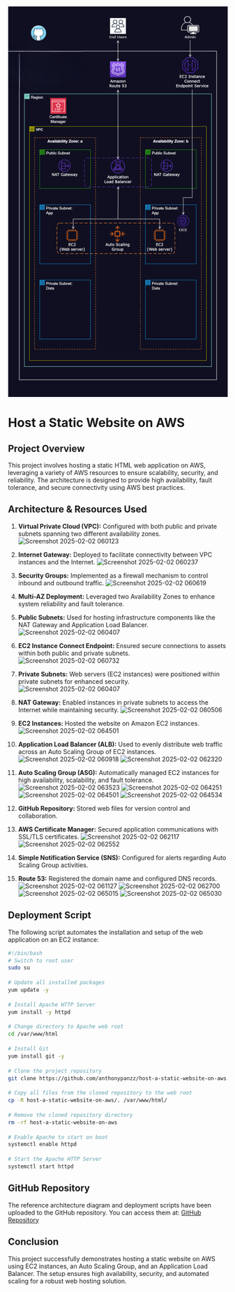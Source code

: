 ![Alt text](/Host_a_Static_Website_on_AWS.png)

# Host a Static Website on AWS

## Project Overview
This project involves hosting a static HTML web application on AWS, leveraging a variety of AWS resources to ensure scalability, security, and reliability. The architecture is designed to provide high availability, fault tolerance, and secure connectivity using AWS best practices.

## Architecture & Resources Used
1. **Virtual Private Cloud (VPC):** Configured with both public and private subnets spanning two different availability zones.
![Screenshot 2025-02-02 060123](https://github.com/user-attachments/assets/c12ba916-b0b0-4945-8cbc-d3c54a3a8013)
2. **Internet Gateway:** Deployed to facilitate connectivity between VPC instances and the Internet.
![Screenshot 2025-02-02 060237](https://github.com/user-attachments/assets/bce9f1e8-df53-4904-93f0-66e3baccc5df)
3. **Security Groups:** Implemented as a firewall mechanism to control inbound and outbound traffic.
![Screenshot 2025-02-02 060619](https://github.com/user-attachments/assets/303bf695-4b4e-4098-a85d-b45cc25bcd91)
4. **Multi-AZ Deployment:** Leveraged two Availability Zones to enhance system reliability and fault tolerance.

5. **Public Subnets:** Used for hosting infrastructure components like the NAT Gateway and Application Load Balancer.
![Screenshot 2025-02-02 060407](https://github.com/user-attachments/assets/c15e6ed7-0944-4ded-bfdb-e40030fea872)
6. **EC2 Instance Connect Endpoint:** Ensured secure connections to assets within both public and private subnets.
![Screenshot 2025-02-02 060732](https://github.com/user-attachments/assets/45e27b14-4e10-4c32-a3d4-f2bd0dcae744)
7. **Private Subnets:** Web servers (EC2 instances) were positioned within private subnets for enhanced security.
![Screenshot 2025-02-02 060407](https://github.com/user-attachments/assets/e269bd1e-9a63-4441-bf1c-b7cd152f3b95)
8. **NAT Gateway:** Enabled instances in private subnets to access the Internet while maintaining security.
![Screenshot 2025-02-02 060506](https://github.com/user-attachments/assets/4aa1fa9b-1612-4404-8b61-bdfbca727cc4)
9. **EC2 Instances:** Hosted the website on Amazon EC2 instances.
![Screenshot 2025-02-02 064501](https://github.com/user-attachments/assets/bef0c224-6ee2-49ec-bb42-350d8519c5dd)
10. **Application Load Balancer (ALB):** Used to evenly distribute web traffic across an Auto Scaling Group of EC2 instances.
![Screenshot 2025-02-02 060918](https://github.com/user-attachments/assets/4916ab6e-eaa1-4505-8e80-5a09ed8637b3)
![Screenshot 2025-02-02 062320](https://github.com/user-attachments/assets/80abd148-fb42-4c5c-a734-6a87c5cbc18a)
11. **Auto Scaling Group (ASG):** Automatically managed EC2 instances for high availability, scalability, and fault tolerance.
![Screenshot 2025-02-02 063523](https://github.com/user-attachments/assets/d167122a-6ade-4952-8a1b-ada5552cf477)
![Screenshot 2025-02-02 064251](https://github.com/user-attachments/assets/8a1e9821-fc14-4b6e-8f1f-4e7917d71ca4)
![Screenshot 2025-02-02 064501](https://github.com/user-attachments/assets/5609c4eb-0bf5-4310-85da-46a6717e9064)
![Screenshot 2025-02-02 064534](https://github.com/user-attachments/assets/9c4a881d-1782-4461-b7b3-94d65e204d24)
12. **GitHub Repository:** Stored web files for version control and collaboration.
13. **AWS Certificate Manager:** Secured application communications with SSL/TLS certificates.
![Screenshot 2025-02-02 062117](https://github.com/user-attachments/assets/e01a3d1d-eab9-4aa1-afda-6656cd396d98)
![Screenshot 2025-02-02 062552](https://github.com/user-attachments/assets/9f5ff19c-dd3e-42d2-a287-e65c0654feb8)
14. **Simple Notification Service (SNS):** Configured for alerts regarding Auto Scaling Group activities.
15. **Route 53:** Registered the domain name and configured DNS records.
![Screenshot 2025-02-02 061127](https://github.com/user-attachments/assets/b9dc7851-96fa-4406-a6bf-b7710105e44f)
![Screenshot 2025-02-02 062700](https://github.com/user-attachments/assets/6af06082-5e01-4850-ab50-48545679a6f7)
![Screenshot 2025-02-02 065015](https://github.com/user-attachments/assets/3d051b7c-f671-49de-b381-e7799ce7dd40)
![Screenshot 2025-02-02 065030](https://github.com/user-attachments/assets/70e67eb7-3379-4d23-827d-caadca21cb2b)

## Deployment Script
The following script automates the installation and setup of the web application on an EC2 instance:

```bash
#!/bin/bash
# Switch to root user
sudo su

# Update all installed packages
yum update -y

# Install Apache HTTP Server
yum install -y httpd

# Change directory to Apache web root
cd /var/www/html

# Install Git
yum install git -y

# Clone the project repository
git clone https://github.com/anthonypanzz/host-a-static-website-on-aws.git

# Copy all files from the cloned repository to the web root
cp -R host-a-static-website-on-aws/. /var/www/html/

# Remove the cloned repository directory
rm -rf host-a-static-website-on-aws

# Enable Apache to start on boot
systemctl enable httpd

# Start the Apache HTTP Server
systemctl start httpd
```

## GitHub Repository
The reference architecture diagram and deployment scripts have been uploaded to the GitHub repository. You can access them at:
[GitHub Repository](https://github.com/anthonypanzz/host-a-static-website-on-aws)

## Conclusion
This project successfully demonstrates hosting a static website on AWS using EC2 instances, an Auto Scaling Group, and an Application Load Balancer. The setup ensures high availability, security, and automated scaling for a robust web hosting solution.


